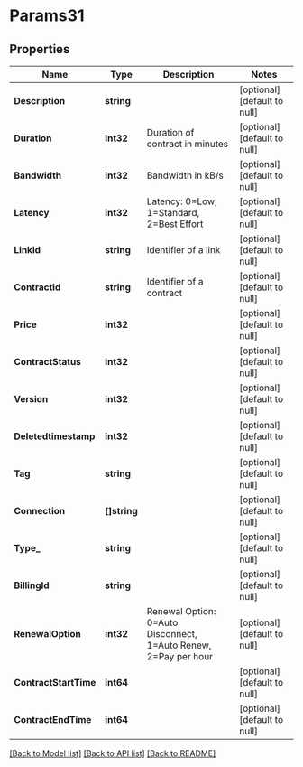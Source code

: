 # Params31

## Properties
Name | Type | Description | Notes
------------ | ------------- | ------------- | -------------
**Description** | **string** |  | [optional] [default to null]
**Duration** | **int32** | Duration of contract in minutes | [optional] [default to null]
**Bandwidth** | **int32** | Bandwidth in kB/s | [optional] [default to null]
**Latency** | **int32** | Latency: 0&#x3D;Low, 1&#x3D;Standard, 2&#x3D;Best Effort | [optional] [default to null]
**Linkid** | **string** | Identifier of a link | [optional] [default to null]
**Contractid** | **string** | Identifier of a contract | [optional] [default to null]
**Price** | **int32** |  | [optional] [default to null]
**ContractStatus** | **int32** |  | [optional] [default to null]
**Version** | **int32** |  | [optional] [default to null]
**Deletedtimestamp** | **int32** |  | [optional] [default to null]
**Tag** | **string** |  | [optional] [default to null]
**Connection** | **[]string** |  | [optional] [default to null]
**Type_** | **string** |  | [optional] [default to null]
**BillingId** | **string** |  | [optional] [default to null]
**RenewalOption** | **int32** | Renewal Option: 0&#x3D;Auto Disconnect, 1&#x3D;Auto Renew, 2&#x3D;Pay per hour | [optional] [default to null]
**ContractStartTime** | **int64** |  | [optional] [default to null]
**ContractEndTime** | **int64** |  | [optional] [default to null]

[[Back to Model list]](../README.md#documentation-for-models) [[Back to API list]](../README.md#documentation-for-api-endpoints) [[Back to README]](../README.md)


